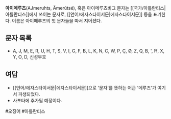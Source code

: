 **아이메루츠**(AJmeruhts, Ämerútsé), 혹은 아이메루츠비그 문자는 [[국가/아틀란티스|아틀란티스]]에서 쓰이는 문자로, [[언어/에자스타이서문|에자스타이서문]] 등을 표기한다. 이름은 아이메루츠의 첫 문자들을 따서 지어졌다.
## 문자 목록
- A, J, M, E, R, U, H, T, S, V, I, G, F, B, L, K, N, C, W, P, Ç, Ø, Z, Q, B, ', Ħ, X, Y, O, D, 신성부호

## 여담
- [[언어/에자스타이서문|에자스타이서문]]으로 '문자'를 뜻하는 어근 '메루츠'가 여기서 파생되었다.
- 사포타에 추가될 예정이다.

#오징어 #아틀란티스 